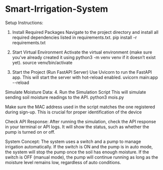 # Smart-Irrigation-System

Setup Instructions:
1. Install Required Packages
Navigate to the project directory and install all required dependencies listed in requirements.txt.
        pip install -r requirements.txt

2. Start Virtual Environment
Activate the virtual environment (make sure you've already created it using python3 -m venv venv if it doesn’t exist yet).
        source venv/bin/activate

3. Start the Project (Run FastAPI Server)
Use Uvicorn to run the FastAPI app. This will start the server with hot-reload enabled.
        uvicorn main:app --reload

Simulate Moisture Data:
4. Run the Simulation Script
This will simulate sending soil moisture readings to the API.
        python3 mois.py
        
Make sure the MAC address used in the script matches the one registered during sign-up. This is crucial for proper identification of the device

Check API Response:
After running the simulation, check the API response in your terminal or API logs. It will show the status, such as whether the pump is turned on or off.

System Concept:
The system uses a switch and a pump to manage irrigation automatically.
If the switch is ON and the pump is in auto mode, the system will stop the pump once the soil has enough moisture.
If the switch is OFF (manual mode), the pump will continue running as long as the moisture level remains low, regardless of auto conditions. 
